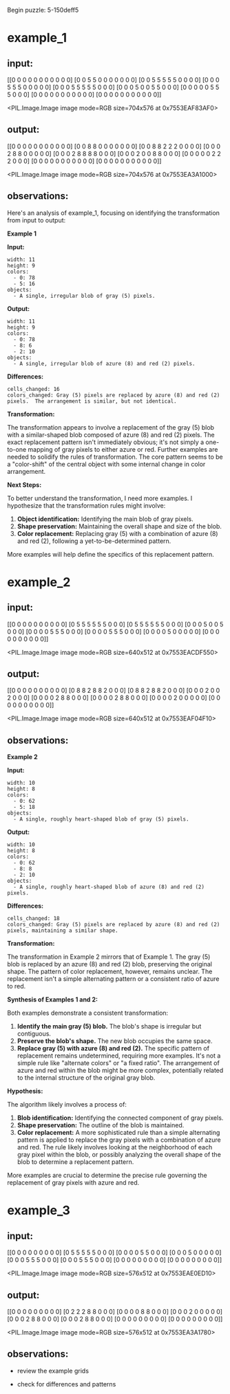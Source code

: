 Begin puzzle: 5-150deff5


# example_1

## input:

[[0 0 0 0 0 0 0 0 0 0 0]
 [0 0 5 5 0 0 0 0 0 0 0]
 [0 0 5 5 5 5 5 0 0 0 0]
 [0 0 0 5 5 5 0 0 0 0 0]
 [0 0 0 5 5 5 5 5 0 0 0]
 [0 0 0 5 0 0 5 5 0 0 0]
 [0 0 0 0 0 5 5 5 0 0 0]
 [0 0 0 0 0 0 0 0 0 0 0]
 [0 0 0 0 0 0 0 0 0 0 0]]


<PIL.Image.Image image mode=RGB size=704x576 at 0x7553EAF83AF0>


## output:

[[0 0 0 0 0 0 0 0 0 0 0]
 [0 0 8 8 0 0 0 0 0 0 0]
 [0 0 8 8 2 2 2 0 0 0 0]
 [0 0 0 2 8 8 0 0 0 0 0]
 [0 0 0 2 8 8 8 8 0 0 0]
 [0 0 0 2 0 0 8 8 0 0 0]
 [0 0 0 0 0 2 2 2 0 0 0]
 [0 0 0 0 0 0 0 0 0 0 0]
 [0 0 0 0 0 0 0 0 0 0 0]]


<PIL.Image.Image image mode=RGB size=704x576 at 0x7553EA3A1000>


## observations:

Here's an analysis of example_1, focusing on identifying the transformation from input to output:

**Example 1**

**Input:**

```
width: 11
height: 9
colors:
  - 0: 78
  - 5: 16
objects:
  - A single, irregular blob of gray (5) pixels.
```

**Output:**

```
width: 11
height: 9
colors:
  - 0: 78
  - 8: 6
  - 2: 10
objects:
  - A single, irregular blob of azure (8) and red (2) pixels.
```

**Differences:**

```
cells_changed: 16
colors_changed: Gray (5) pixels are replaced by azure (8) and red (2) pixels.  The arrangement is similar, but not identical.
```

**Transformation:**

The transformation appears to involve a replacement of the gray (5) blob with a similar-shaped blob composed of azure (8) and red (2) pixels. The exact replacement pattern isn't immediately obvious; it's not simply a one-to-one mapping of gray pixels to either azure or red.  Further examples are needed to solidify the rules of transformation.  The core pattern seems to be a "color-shift" of the central object with some internal change in color arrangement.

**Next Steps:**

To better understand the transformation, I need more examples.  I hypothesize that the transformation rules might involve:

1. **Object identification:**  Identifying the main blob of gray pixels.
2. **Shape preservation:** Maintaining the overall shape and size of the blob.
3. **Color replacement:** Replacing gray (5) with a combination of azure (8) and red (2), following a yet-to-be-determined pattern.

More examples will help define the specifics of this replacement pattern.


# example_2

## input:

[[0 0 0 0 0 0 0 0 0 0]
 [0 5 5 5 5 5 5 0 0 0]
 [0 5 5 5 5 5 5 0 0 0]
 [0 0 0 5 0 0 5 0 0 0]
 [0 0 0 0 5 5 5 0 0 0]
 [0 0 0 0 5 5 5 0 0 0]
 [0 0 0 0 5 0 0 0 0 0]
 [0 0 0 0 0 0 0 0 0 0]]


<PIL.Image.Image image mode=RGB size=640x512 at 0x7553EACDF550>


## output:

[[0 0 0 0 0 0 0 0 0 0]
 [0 8 8 2 8 8 2 0 0 0]
 [0 8 8 2 8 8 2 0 0 0]
 [0 0 0 2 0 0 2 0 0 0]
 [0 0 0 0 2 8 8 0 0 0]
 [0 0 0 0 2 8 8 0 0 0]
 [0 0 0 0 2 0 0 0 0 0]
 [0 0 0 0 0 0 0 0 0 0]]


<PIL.Image.Image image mode=RGB size=640x512 at 0x7553EAF04F10>


## observations:

**Example 2**

**Input:**

```
width: 10
height: 8
colors:
  - 0: 62
  - 5: 18
objects:
  - A single, roughly heart-shaped blob of gray (5) pixels.
```

**Output:**

```
width: 10
height: 8
colors:
  - 0: 62
  - 8: 8
  - 2: 10
objects:
  - A single, roughly heart-shaped blob of azure (8) and red (2) pixels.
```

**Differences:**

```
cells_changed: 18
colors_changed: Gray (5) pixels are replaced by azure (8) and red (2) pixels, maintaining a similar shape.
```

**Transformation:**

The transformation in Example 2 mirrors that of Example 1.  The gray (5) blob is replaced by an azure (8) and red (2) blob, preserving the original shape.  The pattern of color replacement, however, remains unclear.  The replacement isn't a simple alternating pattern or a consistent ratio of azure to red.


**Synthesis of Examples 1 and 2:**

Both examples demonstrate a consistent transformation:

1. **Identify the main gray (5) blob.**  The blob's shape is irregular but contiguous.
2. **Preserve the blob's shape.** The new blob occupies the same space.
3. **Replace gray (5) with azure (8) and red (2).** The specific pattern of replacement remains undetermined, requiring more examples.  It's not a simple rule like "alternate colors" or "a fixed ratio".  The arrangement of azure and red within the blob might be more complex, potentially related to the internal structure of the original gray blob.


**Hypothesis:**

The algorithm likely involves a process of:

1. **Blob identification:** Identifying the connected component of gray pixels.
2. **Shape preservation:**  The outline of the blob is maintained.
3. **Color replacement:**  A more sophisticated rule than a simple alternating pattern is applied to replace the gray pixels with a combination of azure and red.  The rule likely involves looking at the neighborhood of each gray pixel within the blob, or possibly analyzing the overall shape of the blob to determine a replacement pattern.


More examples are crucial to determine the precise rule governing the replacement of gray pixels with azure and red.


# example_3

## input:

[[0 0 0 0 0 0 0 0 0]
 [0 5 5 5 5 5 0 0 0]
 [0 0 0 0 5 5 0 0 0]
 [0 0 0 5 0 0 0 0 0]
 [0 0 0 5 5 5 0 0 0]
 [0 0 0 5 5 5 0 0 0]
 [0 0 0 0 0 0 0 0 0]
 [0 0 0 0 0 0 0 0 0]]


<PIL.Image.Image image mode=RGB size=576x512 at 0x7553EAE0ED10>


## output:

[[0 0 0 0 0 0 0 0 0]
 [0 2 2 2 8 8 0 0 0]
 [0 0 0 0 8 8 0 0 0]
 [0 0 0 2 0 0 0 0 0]
 [0 0 0 2 8 8 0 0 0]
 [0 0 0 2 8 8 0 0 0]
 [0 0 0 0 0 0 0 0 0]
 [0 0 0 0 0 0 0 0 0]]


<PIL.Image.Image image mode=RGB size=576x512 at 0x7553EA3A1780>


## observations:

- review the example grids

- check for differences and patterns

